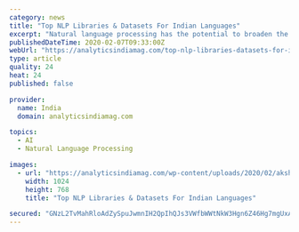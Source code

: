 ```yaml
---
category: news
title: "Top NLP Libraries & Datasets For Indian Languages"
excerpt: "Natural language processing has the potential to broaden the online access for Indian citizens due to significant advancements in high computing GPU machines, high-speed internet availability and increased use of smartphones. According to a survey, the consumers pointed out the benefits of the chatbots, among which 55% of people thought getting ..."
publishedDateTime: 2020-02-07T09:33:00Z
webUrl: "https://analyticsindiamag.com/top-nlp-libraries-datasets-for-indian-languages/"
type: article
quality: 24
heat: 24
published: false

provider:
  name: India
  domain: analyticsindiamag.com

topics:
  - AI
  - Natural Language Processing

images:
  - url: "https://analyticsindiamag.com/wp-content/uploads/2020/02/akshat-vats-Zu0OcGi_Vms-unsplash-1024x768.jpg"
    width: 1024
    height: 768
    title: "Top NLP Libraries & Datasets For Indian Languages"

secured: "GNzL2TvMahRloAdZySpuJwmnIH2QpIhQJs3VWfbWWtNkW3Hgn6Z46Hg7mgUxA1jXX+Fc7Wi3DbyoVGYeX7PMQZODTXn5SKKtRdF1cx4KzBqEPGk37PHLY6XZHMtn0CFZjoZ6XYVDj6XqmCayFvEiOicr4Q97W+7AUQ0lyoYjdLzHdwUVFjM32+F1q5aF7GB8GeAs/pjFQ9ydyPsGVU6b6ARVdGZqe0Qc6ThOJ822FjqJKyz8qifgD+yj9N1MkLz3JCsEGRDG/ybFu7K97Jr/30lO4sb6OQ6SUcPsrgYNodt6Bk1LprWAh42wqTXGzPM8;wWU9jKvSY/hTGCMw9LYYbg=="
---
```



